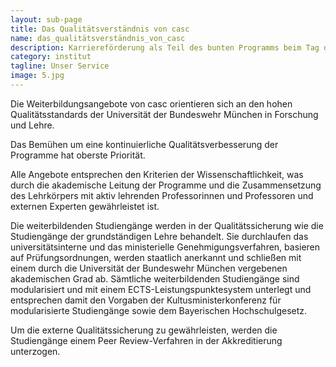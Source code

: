 ```yaml
---
layout: sub-page
title: Das Qualitätsverständnis von casc
name: das_qualitätsverständnis_von_casc
description: Karriereförderung als Teil des bunten Programms beim Tag der offenen Tür auf dem Campus der Universität der Bundeswehr München am 11. Juni 2016.
category: institut
tagline: Unser Service
image: 5.jpg
---
```


Die Weiterbildungsangebote von casc orientieren sich an den hohen Qualitätsstandards der Universität der Bundeswehr München in Forschung und Lehre.

Das Bemühen um eine kontinuierliche Qualitätsverbesserung der Programme hat oberste Priorität.

Alle Angebote entsprechen den Kriterien der Wissenschaftlichkeit, was durch die akademische Leitung der Programme und die Zusammensetzung des Lehrkörpers mit aktiv lehrenden Professorinnen und Professoren und externen Experten gewährleistet ist.

Die weiterbildenden Studiengänge werden in der Qualitätssicherung wie die Studiengänge der grundständigen Lehre behandelt. Sie durchlaufen das universitätsinterne und das ministerielle Genehmigungsverfahren, basieren auf Prüfungsordnungen, werden staatlich anerkannt und schließen mit einem durch die Universität der Bundeswehr München vergebenen akademischen Grad ab. Sämtliche weiterbildenden Studiengänge sind modularisiert und mit einem ECTS-Leistungspunktesystem unterlegt und entsprechen damit den Vorgaben der Kultusministerkonferenz für modularisierte Studiengänge sowie dem Bayerischen Hochschulgesetz.

Um die externe Qualitätssicherung zu gewährleisten, werden die Studiengänge einem Peer Review-Verfahren in der Akkreditierung unterzogen.